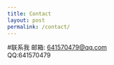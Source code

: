 ```yaml
---
title: Contact
layout: post
permalink: /contact/
---
```

#联系我
邮箱: <a href="mailto:641570479@qq.com">641570479@qq.com</a>  
QQ:641570479
